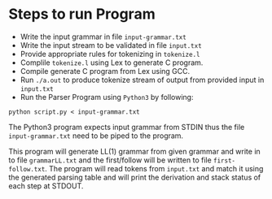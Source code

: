 # Steps to run Program
- Write the input grammar in file `input-grammar.txt`
- Write the input stream to be validated in file `input.txt`
- Provide appropriate rules for tokenizing in `tokenize.l`
- Complile `tokenize.l` using Lex to generate C program.
- Compile generate C program from Lex using GCC.
- Run `./a.out` to produce tokenize stream of output from provided input in `input.txt`
- Run the Parser Program using `Python3` by following:

```
python script.py < input-grammar.txt
```

The Python3 program expects input grammar from STDIN thus the file `input-grammar.txt` need to be piped to the program.

This program will generate LL(1) grammar from given grammar and write in to file `grammarLL.txt` and the first/follow will be written to file `first-follow.txt`. The program will read tokens from `input.txt` and match it using the generated parsing table and will print the derivation and stack status of each step at STDOUT.